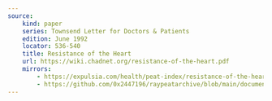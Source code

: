 ```yaml
---
source:
    kind: paper
    series: Townsend Letter for Doctors & Patients
    edition: June 1992
    locator: 536-540
    title: Resistance of the Heart
    url: https://wiki.chadnet.org/resistance-of-the-heart.pdf
    mirrors:
        - https://expulsia.com/health/peat-index/resistance-of-the-heart.pdf
        - https://github.com/0x2447196/raypeatarchive/blob/main/documents/newsletters/resistance-of-the-heart.txt
---
```

